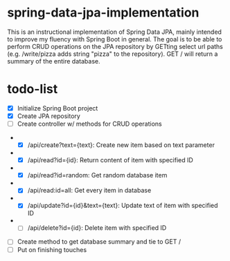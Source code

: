 # spring-data-jpa-implementation

This is an instructional implementation of Spring Data JPA, mainly intended to improve my fluency with Spring Boot in general. The goal is to be able to perform CRUD operations on the JPA repository by GETting select url paths (e.g. /write/pizza adds string "pizza" to the repository). GET / will return a summary of the entire database.

# todo-list

- [x] Initialize Spring Boot project
- [x] Create JPA repository
- [ ] Create controller w/ methods for CRUD operations
- - [x] /api/create?text={text}: Create new item based on text parameter
- - [x] /api/read?id={id}: Return content of item with specified ID
- - [x] /api/read?id=random: Get random database item
- - [x] /api/read:id=all: Get every item in database
- - [x] /api/update?id={id}&text={text}: Update text of item with specified ID
- - [ ] /api/delete?id={id}: Delete item with specified ID
- [ ] Create method to get database summary and tie to GET /
- [ ] Put on finishing touches